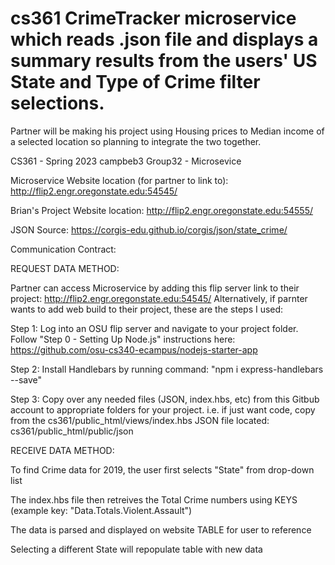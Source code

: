 # cs361 CrimeTracker microservice which reads .json file and displays a summary results from the users' US State and Type of Crime filter selections.
Partner will be making his project using Housing prices to Median income of a selected location so planning to integrate the two together.

CS361 - Spring 2023
campbeb3
Group32 - Microsevice

Microservice Website location (for partner to link to): 
http://flip2.engr.oregonstate.edu:54545/

Brian's Project Website location:
http://flip2.engr.oregonstate.edu:54555/

JSON Source: https://corgis-edu.github.io/corgis/json/state_crime/

Communication Contract:

REQUEST DATA METHOD:

Partner can access Microservice by adding this flip server link to their project: http://flip2.engr.oregonstate.edu:54545/
Alternatively, if parnter wants to add web build to their project, these are the steps I used:

Step 1: Log into an OSU flip server and navigate to your project folder. Follow "Step 0 - Setting Up Node.js" instructions here: https://github.com/osu-cs340-ecampus/nodejs-starter-app

Step 2: Install Handlebars by running command: "npm i express-handlebars --save"

Step 3: Copy over any needed files (JSON, index.hbs, etc) from this Gitbub account to appropriate folders for your project.
          i.e. if just want code, copy from the cs361/public_html/views/index.hbs 
          JSON file located: cs361/public_html/public/json

RECEIVE DATA METHOD:

To find Crime data for 2019, the user first selects "State" from drop-down list

The index.hbs file then retreives the Total Crime numbers using KEYS (example key: "Data.Totals.Violent.Assault") 

The data is parsed and displayed on website TABLE for user to reference

Selecting a different State will repopulate table with new data
